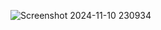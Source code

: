 ![Screenshot 2024-11-10 230934](https://github.com/user-attachments/assets/f92b3093-3a66-4adc-b914-024a96e5a414)
